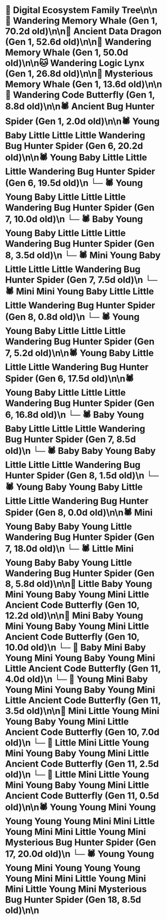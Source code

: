 # 🌳 Digital Ecosystem Family Tree\n\n🐋 Wandering Memory Whale (Gen 1, 70.2d old)\n\n🐉 Ancient Data Dragon (Gen 1, 52.6d old)\n\n🐋 Wandering Memory Whale (Gen 1, 50.0d old)\n\n🐱 Wandering Logic Lynx (Gen 1, 26.8d old)\n\n🐋 Mysterious Memory Whale (Gen 1, 13.6d old)\n\n🦋 Wandering Code Butterfly (Gen 1, 8.8d old)\n\n🕷️ Ancient Bug Hunter Spider (Gen 1, 2.0d old)\n\n🕷️ Young Baby Little Little Little Wandering Bug Hunter Spider (Gen 6, 20.2d old)\n\n🕷️ Young Baby Little Little Little Wandering Bug Hunter Spider (Gen 6, 19.5d old)\n  └─ 🕷️ Young Young Baby Little Little Little Wandering Bug Hunter Spider (Gen 7, 10.0d old)\n    └─ 🕷️ Baby Young Young Baby Little Little Little Wandering Bug Hunter Spider (Gen 8, 3.5d old)\n  └─ 🕷️ Mini Young Baby Little Little Little Wandering Bug Hunter Spider (Gen 7, 7.5d old)\n    └─ 🕷️ Mini Mini Young Baby Little Little Little Wandering Bug Hunter Spider (Gen 8, 0.8d old)\n  └─ 🕷️ Young Young Baby Little Little Little Wandering Bug Hunter Spider (Gen 7, 5.2d old)\n\n🕷️ Young Baby Little Little Little Wandering Bug Hunter Spider (Gen 6, 17.5d old)\n\n🕷️ Young Baby Little Little Little Wandering Bug Hunter Spider (Gen 6, 16.8d old)\n  └─ 🕷️ Baby Young Baby Little Little Little Wandering Bug Hunter Spider (Gen 7, 8.5d old)\n    └─ 🕷️ Baby Baby Young Baby Little Little Little Wandering Bug Hunter Spider (Gen 8, 1.5d old)\n    └─ 🕷️ Young Baby Young Baby Little Little Little Wandering Bug Hunter Spider (Gen 8, 0.0d old)\n\n🕷️ Mini Young Baby Baby Young Little Wandering Bug Hunter Spider (Gen 7, 18.0d old)\n  └─ 🕷️ Little Mini Young Baby Baby Young Little Wandering Bug Hunter Spider (Gen 8, 5.8d old)\n\n🦋 Little Baby Young Mini Young Baby Young Mini Little Ancient Code Butterfly (Gen 10, 12.2d old)\n\n🦋 Mini Baby Young Mini Young Baby Young Mini Little Ancient Code Butterfly (Gen 10, 10.0d old)\n  └─ 🦋 Baby Mini Baby Young Mini Young Baby Young Mini Little Ancient Code Butterfly (Gen 11, 4.0d old)\n  └─ 🦋 Young Mini Baby Young Mini Young Baby Young Mini Little Ancient Code Butterfly (Gen 11, 3.5d old)\n\n🦋 Mini Little Young Mini Young Baby Young Mini Little Ancient Code Butterfly (Gen 10, 7.0d old)\n  └─ 🦋 Little Mini Little Young Mini Young Baby Young Mini Little Ancient Code Butterfly (Gen 11, 2.5d old)\n  └─ 🦋 Little Mini Little Young Mini Young Baby Young Mini Little Ancient Code Butterfly (Gen 11, 0.5d old)\n\n🕷️ Young Young Mini Young Young Young Young Mini Mini Little Young Mini Mini Little Young Mini Mysterious Bug Hunter Spider (Gen 17, 20.0d old)\n  └─ 🕷️ Young Young Young Mini Young Young Young Young Mini Mini Little Young Mini Mini Little Young Mini Mysterious Bug Hunter Spider (Gen 18, 8.5d old)\n\n